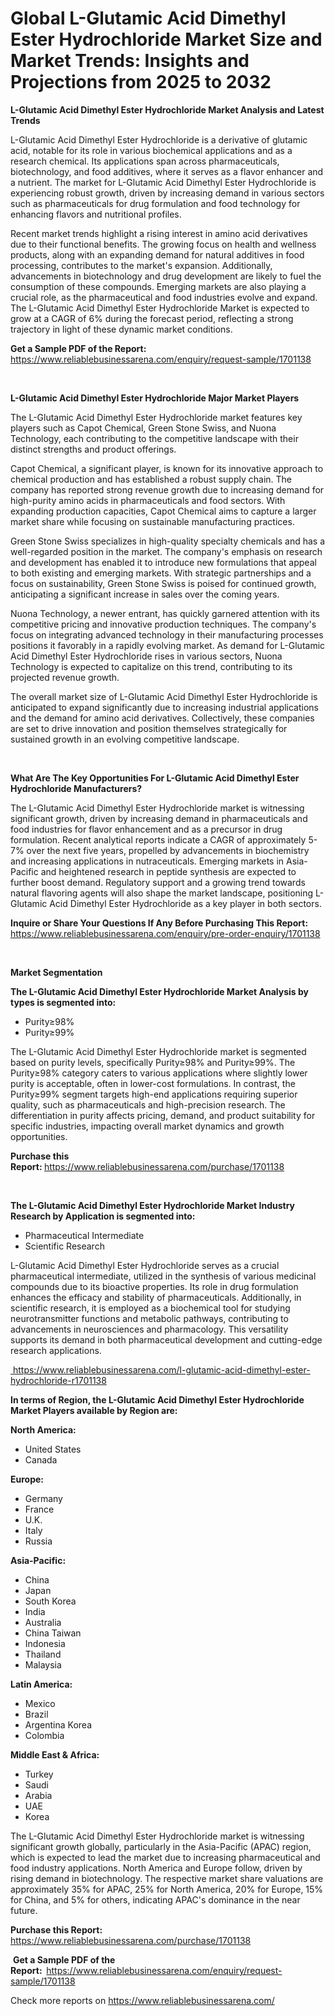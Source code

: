 <p><h1>Global L-Glutamic Acid Dimethyl Ester Hydrochloride Market Size and Market Trends: Insights and Projections from 2025 to 2032</h1></p><p><strong>L-Glutamic Acid Dimethyl Ester Hydrochloride Market Analysis and Latest Trends</strong></p>
<p><p>L-Glutamic Acid Dimethyl Ester Hydrochloride is a derivative of glutamic acid, notable for its role in various biochemical applications and as a research chemical. Its applications span across pharmaceuticals, biotechnology, and food additives, where it serves as a flavor enhancer and a nutrient. The market for L-Glutamic Acid Dimethyl Ester Hydrochloride is experiencing robust growth, driven by increasing demand in various sectors such as pharmaceuticals for drug formulation and food technology for enhancing flavors and nutritional profiles.</p><p>Recent market trends highlight a rising interest in amino acid derivatives due to their functional benefits. The growing focus on health and wellness products, along with an expanding demand for natural additives in food processing, contributes to the market's expansion. Additionally, advancements in biotechnology and drug development are likely to fuel the consumption of these compounds. Emerging markets are also playing a crucial role, as the pharmaceutical and food industries evolve and expand. The L-Glutamic Acid Dimethyl Ester Hydrochloride Market is expected to grow at a CAGR of 6% during the forecast period, reflecting a strong trajectory in light of these dynamic market conditions.</p></p>
<p><strong>Get a Sample PDF of the Report:&nbsp;</strong> <a href="https://www.reliablebusinessarena.com/enquiry/request-sample/1701138?utm_campaign=2039&utm_medium=2&utm_source=Github&utm_content=ia&utm_term=27032025&utm_id=l-glutamic-acid-dimethyl-ester-hydrochloride">https://www.reliablebusinessarena.com/enquiry/request-sample/1701138</a></p>
<p>&nbsp;</p>
<p><strong>L-Glutamic Acid Dimethyl Ester Hydrochloride Major Market Players</strong></p>
<p><p>The L-Glutamic Acid Dimethyl Ester Hydrochloride market features key players such as Capot Chemical, Green Stone Swiss, and Nuona Technology, each contributing to the competitive landscape with their distinct strengths and product offerings. </p><p>Capot Chemical, a significant player, is known for its innovative approach to chemical production and has established a robust supply chain. The company has reported strong revenue growth due to increasing demand for high-purity amino acids in pharmaceuticals and food sectors. With expanding production capacities, Capot Chemical aims to capture a larger market share while focusing on sustainable manufacturing practices.</p><p>Green Stone Swiss specializes in high-quality specialty chemicals and has a well-regarded position in the market. The company's emphasis on research and development has enabled it to introduce new formulations that appeal to both existing and emerging markets. With strategic partnerships and a focus on sustainability, Green Stone Swiss is poised for continued growth, anticipating a significant increase in sales over the coming years.</p><p>Nuona Technology, a newer entrant, has quickly garnered attention with its competitive pricing and innovative production techniques. The company's focus on integrating advanced technology in their manufacturing processes positions it favorably in a rapidly evolving market. As demand for L-Glutamic Acid Dimethyl Ester Hydrochloride rises in various sectors, Nuona Technology is expected to capitalize on this trend, contributing to its projected revenue growth.</p><p>The overall market size of L-Glutamic Acid Dimethyl Ester Hydrochloride is anticipated to expand significantly due to increasing industrial applications and the demand for amino acid derivatives. Collectively, these companies are set to drive innovation and position themselves strategically for sustained growth in an evolving competitive landscape.</p></p>
<p>&nbsp;</p>
<p><strong>What Are The Key Opportunities For L-Glutamic Acid Dimethyl Ester Hydrochloride Manufacturers?</strong></p>
<p><p>The L-Glutamic Acid Dimethyl Ester Hydrochloride market is witnessing significant growth, driven by increasing demand in pharmaceuticals and food industries for flavor enhancement and as a precursor in drug formulation. Recent analytical reports indicate a CAGR of approximately 5-7% over the next five years, propelled by advancements in biochemistry and increasing applications in nutraceuticals. Emerging markets in Asia-Pacific and heightened research in peptide synthesis are expected to further boost demand. Regulatory support and a growing trend towards natural flavoring agents will also shape the market landscape, positioning L-Glutamic Acid Dimethyl Ester Hydrochloride as a key player in both sectors.</p></p>
<p><strong>Inquire or Share Your Questions If Any Before Purchasing This Report:</strong> <a href="https://www.reliablebusinessarena.com/enquiry/pre-order-enquiry/1701138?utm_campaign=2039&utm_medium=2&utm_source=Github&utm_content=ia&utm_term=27032025&utm_id=l-glutamic-acid-dimethyl-ester-hydrochloride">https://www.reliablebusinessarena.com/enquiry/pre-order-enquiry/1701138</a></p>
<p>&nbsp;</p>
<p><strong>Market Segmentation</strong></p>
<p><strong>The L-Glutamic Acid Dimethyl Ester Hydrochloride Market Analysis by types is segmented into:</strong></p>
<p><ul><li>Purity≥98%</li><li>Purity≥99%</li></ul></p>
<p><p>The L-Glutamic Acid Dimethyl Ester Hydrochloride market is segmented based on purity levels, specifically Purity≥98% and Purity≥99%. The Purity≥98% category caters to various applications where slightly lower purity is acceptable, often in lower-cost formulations. In contrast, the Purity≥99% segment targets high-end applications requiring superior quality, such as pharmaceuticals and high-precision research. The differentiation in purity affects pricing, demand, and product suitability for specific industries, impacting overall market dynamics and growth opportunities.</p></p>
<p><strong>Purchase this Report:&nbsp;</strong><a href="https://www.reliablebusinessarena.com/purchase/1701138?utm_campaign=2039&utm_medium=2&utm_source=Github&utm_content=ia&utm_term=27032025&utm_id=l-glutamic-acid-dimethyl-ester-hydrochloride">https://www.reliablebusinessarena.com/purchase/1701138</a></p>
<p>&nbsp;</p>
<p><strong>The L-Glutamic Acid Dimethyl Ester Hydrochloride Market Industry Research by Application is segmented into:</strong></p>
<p><ul><li>Pharmaceutical Intermediate</li><li>Scientific Research</li></ul></p>
<p><p>L-Glutamic Acid Dimethyl Ester Hydrochloride serves as a crucial pharmaceutical intermediate, utilized in the synthesis of various medicinal compounds due to its bioactive properties. Its role in drug formulation enhances the efficacy and stability of pharmaceuticals. Additionally, in scientific research, it is employed as a biochemical tool for studying neurotransmitter functions and metabolic pathways, contributing to advancements in neurosciences and pharmacology. This versatility supports its demand in both pharmaceutical development and cutting-edge research applications.</p></p>
<p><a href="https://www.reliablebusinessarena.com/l-glutamic-acid-dimethyl-ester-hydrochloride-r1701138?utm_campaign=2039&utm_medium=2&utm_source=Github&utm_content=ia&utm_term=27032025&utm_id=l-glutamic-acid-dimethyl-ester-hydrochloride">&nbsp;https://www.reliablebusinessarena.com/l-glutamic-acid-dimethyl-ester-hydrochloride-r1701138</a></p>
<p><strong>In terms of Region, the L-Glutamic Acid Dimethyl Ester Hydrochloride Market Players available by Region are:</strong></p>
<p>
    <p> <strong> North America: </strong>
        <ul>
            <li>United States</li>
            <li>Canada</li>
        </ul>
        </p> 
    <p> <strong> Europe: </strong>
        <ul>
            <li>Germany</li>
            <li>France</li>
            <li>U.K.</li>
            <li>Italy</li>
            <li>Russia</li>
        </ul>
        </p> 
    <p> <strong> Asia-Pacific: </strong>
        <ul>
            <li>China</li>
            <li>Japan</li>
            <li>South Korea</li>
            <li>India</li>
            <li>Australia</li>
            <li>China Taiwan</li>
            <li>Indonesia</li>
            <li>Thailand</li>
            <li>Malaysia</li>
        </ul>
        </p> 
    <p> <strong> Latin America: </strong>
        <ul>
            <li>Mexico</li>
            <li>Brazil</li>
            <li>Argentina Korea</li>
            <li>Colombia</li>
        </ul>
        </p> 
    <p> <strong> Middle East & Africa: </strong>
        <ul>
            <li>Turkey</li>
            <li>Saudi</li>
            <li>Arabia</li>
            <li>UAE</li>
            <li>Korea</li>
        </ul>
    </p>
    </p>
<p><p>The L-Glutamic Acid Dimethyl Ester Hydrochloride market is witnessing significant growth globally, particularly in the Asia-Pacific (APAC) region, which is expected to lead the market due to increasing pharmaceutical and food industry applications. North America and Europe follow, driven by rising demand in biotechnology. The respective market share valuations are approximately 35% for APAC, 25% for North America, 20% for Europe, 15% for China, and 5% for others, indicating APAC's dominance in the near future.</p></p>
<p><strong>Purchase this Report: </strong><a href="https://www.reliablebusinessarena.com/purchase/1701138?utm_campaign=2039&utm_medium=2&utm_source=Github&utm_content=ia&utm_term=27032025&utm_id=l-glutamic-acid-dimethyl-ester-hydrochloride">https://www.reliablebusinessarena.com/purchase/1701138</a></p>
<p>&nbsp;<strong>Get a Sample PDF of the Report:&nbsp;&nbsp;</strong><a href="https://www.reliablebusinessarena.com/enquiry/request-sample/1701138?utm_campaign=2039&utm_medium=2&utm_source=Github&utm_content=ia&utm_term=27032025&utm_id=l-glutamic-acid-dimethyl-ester-hydrochloride">https://www.reliablebusinessarena.com/enquiry/request-sample/1701138</a></p>
<p><strong></strong></p>
<p>Check more reports on <a href="https://www.reliablebusinessarena.com/?utm_campaign=2039&utm_medium=2&utm_source=Github&utm_content=ia&utm_term=27032025&utm_id=l-glutamic-acid-dimethyl-ester-hydrochloride">https://www.reliablebusinessarena.com/</a></p>